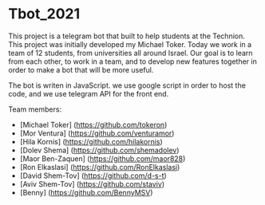 # Tbot_2021
This project is a telegram bot that built to help students at the Technion.
This project was initially developed my Michael Toker.
Today we work in a team of 12 students, from universities all around Israel. 
Our goal is to learn from each other, to work in a team,
and to develop new features together in order to make a bot that will be more useful.

The bot is writen in JavaScript. 
we use google script in order to host the code, and we use telegram API for the front end.

Team members:
- [Michael Toker] 	(https://github.com/tokeron)
- [Mor Ventura] 		(https://github.com/venturamor)
- [Hila Kornis]  		(https://github.com/hilakornis)
- [Dolev Shema]  		(https://github.com/shemadolev)
- [Maor Ben-Zaquen]	(https://github.com/maor828)
- [Ron Elkaslasi]		(https://github.com/RonElkaslasi)
- [David Shem-Tov]	(https://github.com/d-s-t)
- [Aviv Shem-Tov]		(https://github.com/staviv)
- [Benny]						(https://github.com/BennyMSV)
